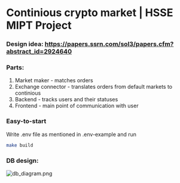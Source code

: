 # Continious crypto market | HSSE MIPT Project

### Design idea: https://papers.ssrn.com/sol3/papers.cfm?abstract_id=2924640

### Parts:

1. Market maker - matches orders
2. Exchange connector - translates orders from default markets to continious
3. Backend - tracks users and their statuses
4. Frontend - main point of communication with user


### Easy-to-start
Write .env file as mentioned in .env-example and run
```bash
make build
```

### DB design:

![db_diagram.png](etc/pic/db_diagram.png)

